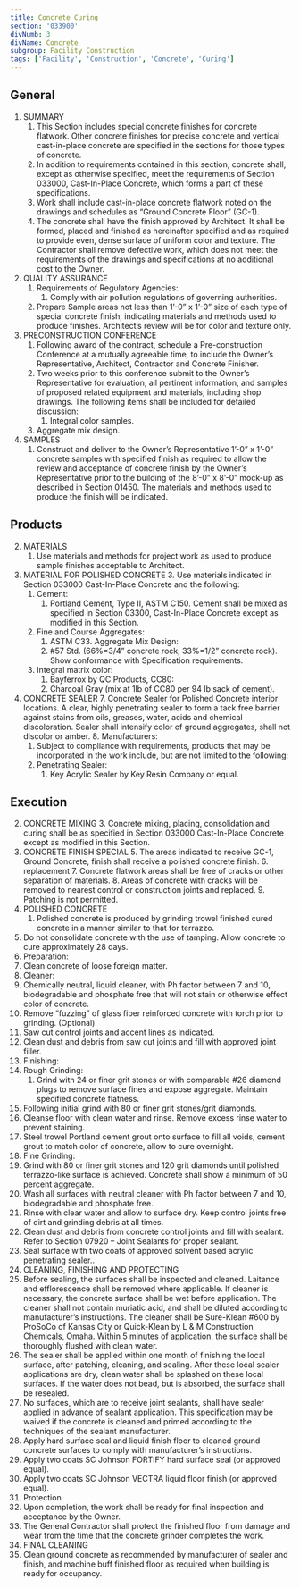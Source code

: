 ```yaml
---
title: Concrete Curing
section: '033900'
divNumb: 3
divName: Concrete
subgroup: Facility Construction
tags: ['Facility', 'Construction', 'Concrete', 'Curing']
---
```


## General

1. SUMMARY
   1. This Section includes special concrete finishes for concrete flatwork. Other concrete finishes for precise concrete and vertical cast-in-place concrete are specified in the sections for those types of concrete.
   1. In addition to requirements contained in this section, concrete shall, except as otherwise specified, meet the requirements of Section 033000, Cast-In-Place Concrete, which forms a part of these specifications.
   1. Work shall include cast-in-place concrete flatwork noted on the drawings and schedules as “Ground Concrete Floor” (GC-1).
   1. The concrete shall have the finish approved by Architect. It shall be formed, placed and finished as hereinafter specified and as required to provide even, dense surface of uniform color and texture. The Contractor shall remove defective work, which does not meet the requirements of the drawings and specifications at no additional cost to the Owner.
1. QUALITY ASSURANCE
   1. Requirements of Regulatory Agencies:
      1. Comply with air pollution regulations of governing authorities.
   1. Prepare Sample areas not less than 1’-0” x 1’-0” size of each type of special concrete finish, indicating materials and methods used to produce finishes. Architect’s review will be for color and texture only.
1. PRECONSTRUCTION CONFERENCE
   1. Following award of the contract, schedule a Pre-construction Conference at a mutually agreeable time, to include the Owner’s Representative, Architect, Contractor and Concrete Finisher.
   1. Two weeks prior to this conference submit to the Owner’s Representative for evaluation, all pertinent information, and samples of proposed related equipment and materials, including shop drawings. The following items shall be included for detailed discussion:
      1. Integral color samples.
   1. Aggregate mix design.
1. SAMPLES
   1. Construct and deliver to the Owner’s Representative 1’-0” x 1’-0” concrete samples with specified finish as required to allow the review and acceptance of concrete finish by the Owner’s Representative prior to the building of the 8’-0” x 8’-0” mock-up as described in Section 01450. The materials and methods used to produce the finish will be indicated.

## Products

2. MATERIALS
   1. Use materials and methods for project work as used to produce sample finishes acceptable to Architect.
3. MATERIAL FOR POLISHED CONCRETE 3. Use materials indicated in Section 033000 Cast-In-Place Concrete and the following:
   1. Cement:
      1. Portland Cement, Type II, ASTM C150. Cement shall be mixed as specified in Section 03300, Cast-In-Place Concrete except as modified in this Section.
   2. Fine and Course Aggregates:
      1. ASTM C33. Aggregate Mix Design:
      2. #57 Std. (66%=3/4” concrete rock, 33%=1/2” concrete rock). Show conformance with Specification requirements.
   3. Integral matrix color:
      1. Bayferrox by QC Products, CC80:
      2. Charcoal Gray (mix at 1lb of CC80 per 94 lb sack of cement).
4. CONCRETE SEALER 7. Concrete Sealer for Polished Concrete interior locations. A clear, highly penetrating sealer to form a tack free barrier against stains from oils, greases, water, acids and chemical discoloration. Sealer shall intensify color of ground aggregates, shall not discolor or amber. 8. Manufacturers:
   1. Subject to compliance with requirements, products that may be incorporated in the work include, but are not limited to the following:
   1. Penetrating Sealer:
      1. Key Acrylic Sealer by Key Resin Company or equal.

## Execution

2. CONCRETE MIXING 3. Concrete mixing, placing, consolidation and curing shall be as specified in Section 033000 Cast-In-Place Concrete except as modified in this Section.
3. CONCRETE FINISH SPECIAL 5. The areas indicated to receive GC-1, Ground Concrete, finish shall receive a polished concrete finish. 6. replacement 7. Concrete flatwork areas shall be free of cracks or other separation of materials. 8. Areas of concrete with cracks will be removed to nearest control or construction joints and replaced. 9. Patching is not permitted.
4. POLISHED CONCRETE
   1. Polished concrete is produced by grinding trowel finished cured concrete in a manner similar to that for terrazzo.
5. Do not consolidate concrete with the use of tamping. Allow concrete to cure approximately 28 days.
6. Preparation:
7. Clean concrete of loose foreign matter.
8. Cleaner:
9. Chemically neutral, liquid cleaner, with Ph factor between 7 and 10, biodegradable and phosphate free that will not stain or otherwise effect color of concrete.
10. Remove “fuzzing” of glass fiber reinforced concrete with torch prior to grinding. (Optional)
11. Saw cut control joints and accent lines as indicated.
12. Clean dust and debris from saw cut joints and fill with approved joint filler.
13. Finishing:
14. Rough Grinding:
    1. Grind with 24 or finer grit stones or with comparable #26 diamond plugs to remove surface fines and expose aggregate. Maintain specified concrete flatness.
15. Following initial grind with 80 or finer grit stones/grit diamonds.
16. Cleanse floor with clean water and rinse. Remove excess rinse water to prevent staining.
17. Steel trowel Portland cement grout onto surface to fill all voids, cement grout to match color of concrete, allow to cure overnight.
18. Fine Grinding:
19. Grind with 80 or finer grit stones and 120 grit diamonds until polished terrazzo-like surface is achieved. Concrete shall show a minimum of 50 percent aggregate.
20. Wash all surfaces with neutral cleaner with Ph factor between 7 and 10, biodegradable and phosphate free.
21. Rinse with clear water and allow to surface dry. Keep control joints free of dirt and grinding debris at all times.
22. Clean dust and debris from concrete control joints and fill with sealant. Refer to Section 07920 – Joint Sealants for proper sealant.
23. Seal surface with two coats of approved solvent based acrylic penetrating sealer..
24. CLEANING, FINISHING AND PROTECTING
25. Before sealing, the surfaces shall be inspected and cleaned. Laitance and efflorescence shall be removed where applicable. If cleaner is necessary, the concrete surface shall be wet before application. The cleaner shall not contain muriatic acid, and shall be diluted according to manufacturer’s instructions. The cleaner shall be Sure-Klean #600 by ProSoCo of Kansas City or Quick-Klean by L & M Construction Chemicals, Omaha. Within 5 minutes of application, the surface shall be thoroughly flushed with clean water.
26. The sealer shall be applied within one month of finishing the local surface, after patching, cleaning, and sealing. After these local sealer applications are dry, clean water shall be splashed on these local surfaces. If the water does not bead, but is absorbed, the surface shall be resealed.
27. No surfaces, which are to receive joint sealants, shall have sealer applied in advance of sealant application. This specification may be waived if the concrete is cleaned and primed according to the techniques of the sealant manufacturer.
28. Apply hard surface seal and liquid finish floor to cleaned ground concrete surfaces to comply with manufacturer’s instructions.
29. Apply two coats SC Johnson FORTIFY hard surface seal (or approved equal).
30. Apply two coats SC Johnson VECTRA liquid floor finish (or approved equal).
31. Protection
32. Upon completion, the work shall be ready for final inspection and acceptance by the Owner.
33. The General Contractor shall protect the finished floor from damage and wear from the time that the concrete grinder completes the work.
34. FINAL CLEANING
35. Clean ground concrete as recommended by manufacturer of sealer and finish, and machine buff finished floor as required when building is ready for occupancy.
